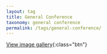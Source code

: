 ```yaml
---
layout: tag
title: General Conference
taxonomy: general conference
permalink: /tags/general-conference/
---
```


[View image gallery](gallery){:class="btn"}
